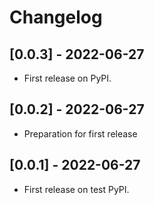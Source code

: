 # Changelog

## [0.0.3] - 2022-06-27
- First release on PyPI. 

## [0.0.2] - 2022-06-27

- Preparation for first release

## [0.0.1] - 2022-06-27

* First release on test PyPI.
